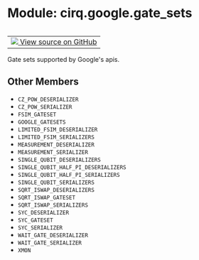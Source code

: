 <div itemscope itemtype="http://developers.google.com/ReferenceObject">
<meta itemprop="name" content="cirq.google.gate_sets" />
<meta itemprop="path" content="Stable" />
<meta itemprop="property" content="CZ_POW_DESERIALIZER"/>
<meta itemprop="property" content="CZ_POW_SERIALIZER"/>
<meta itemprop="property" content="FSIM_GATESET"/>
<meta itemprop="property" content="GOOGLE_GATESETS"/>
<meta itemprop="property" content="LIMITED_FSIM_DESERIALIZER"/>
<meta itemprop="property" content="LIMITED_FSIM_SERIALIZERS"/>
<meta itemprop="property" content="MEASUREMENT_DESERIALIZER"/>
<meta itemprop="property" content="MEASUREMENT_SERIALIZER"/>
<meta itemprop="property" content="SINGLE_QUBIT_DESERIALIZERS"/>
<meta itemprop="property" content="SINGLE_QUBIT_HALF_PI_DESERIALIZERS"/>
<meta itemprop="property" content="SINGLE_QUBIT_HALF_PI_SERIALIZERS"/>
<meta itemprop="property" content="SINGLE_QUBIT_SERIALIZERS"/>
<meta itemprop="property" content="SQRT_ISWAP_DESERIALIZERS"/>
<meta itemprop="property" content="SQRT_ISWAP_GATESET"/>
<meta itemprop="property" content="SQRT_ISWAP_SERIALIZERS"/>
<meta itemprop="property" content="SYC_DESERIALIZER"/>
<meta itemprop="property" content="SYC_GATESET"/>
<meta itemprop="property" content="SYC_SERIALIZER"/>
<meta itemprop="property" content="WAIT_GATE_DESERIALIZER"/>
<meta itemprop="property" content="WAIT_GATE_SERIALIZER"/>
<meta itemprop="property" content="XMON"/>
</div>

# Module: cirq.google.gate_sets

<!-- Insert buttons and diff -->

<table class="tfo-notebook-buttons tfo-api" align="left">

<td>
  <a target="_blank" href="https://github.com/quantumlib/cirq/tree/master/cirq/google/gate_sets.py">
    <img src="https://www.tensorflow.org/images/GitHub-Mark-32px.png" />
    View source on GitHub
  </a>
</td>
</table>



Gate sets supported by Google's apis.



## Other Members

* `CZ_POW_DESERIALIZER` <a id="CZ_POW_DESERIALIZER"></a>
* `CZ_POW_SERIALIZER` <a id="CZ_POW_SERIALIZER"></a>
* `FSIM_GATESET` <a id="FSIM_GATESET"></a>
* `GOOGLE_GATESETS` <a id="GOOGLE_GATESETS"></a>
* `LIMITED_FSIM_DESERIALIZER` <a id="LIMITED_FSIM_DESERIALIZER"></a>
* `LIMITED_FSIM_SERIALIZERS` <a id="LIMITED_FSIM_SERIALIZERS"></a>
* `MEASUREMENT_DESERIALIZER` <a id="MEASUREMENT_DESERIALIZER"></a>
* `MEASUREMENT_SERIALIZER` <a id="MEASUREMENT_SERIALIZER"></a>
* `SINGLE_QUBIT_DESERIALIZERS` <a id="SINGLE_QUBIT_DESERIALIZERS"></a>
* `SINGLE_QUBIT_HALF_PI_DESERIALIZERS` <a id="SINGLE_QUBIT_HALF_PI_DESERIALIZERS"></a>
* `SINGLE_QUBIT_HALF_PI_SERIALIZERS` <a id="SINGLE_QUBIT_HALF_PI_SERIALIZERS"></a>
* `SINGLE_QUBIT_SERIALIZERS` <a id="SINGLE_QUBIT_SERIALIZERS"></a>
* `SQRT_ISWAP_DESERIALIZERS` <a id="SQRT_ISWAP_DESERIALIZERS"></a>
* `SQRT_ISWAP_GATESET` <a id="SQRT_ISWAP_GATESET"></a>
* `SQRT_ISWAP_SERIALIZERS` <a id="SQRT_ISWAP_SERIALIZERS"></a>
* `SYC_DESERIALIZER` <a id="SYC_DESERIALIZER"></a>
* `SYC_GATESET` <a id="SYC_GATESET"></a>
* `SYC_SERIALIZER` <a id="SYC_SERIALIZER"></a>
* `WAIT_GATE_DESERIALIZER` <a id="WAIT_GATE_DESERIALIZER"></a>
* `WAIT_GATE_SERIALIZER` <a id="WAIT_GATE_SERIALIZER"></a>
* `XMON` <a id="XMON"></a>
